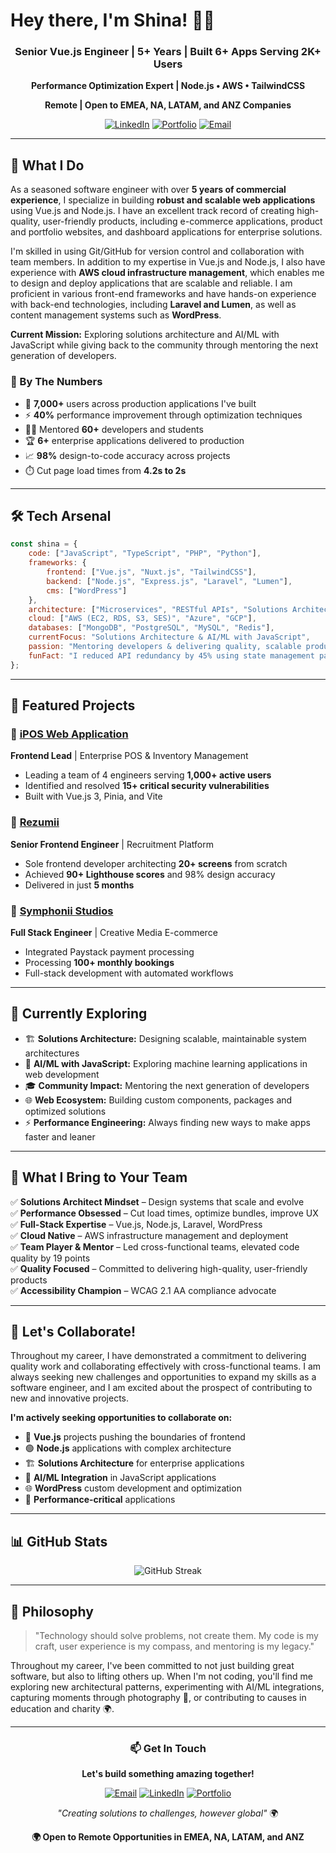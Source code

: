 # Hey there, I'm Shina! 👋🏽

<div align="center">
  
### Senior Vue.js Engineer | 5+ Years | Built 6+ Apps Serving 2K+ Users
**Performance Optimization Expert | Node.js • AWS • TailwindCSS**

**Remote | Open to EMEA, NA, LATAM, and ANZ Companies**

[![LinkedIn](https://img.shields.io/badge/LinkedIn-odumz-0077B5?style=for-the-badge&logo=linkedin&logoColor=white)](https://linkedin.com/in/odumz)
[![Portfolio](https://img.shields.io/badge/Portfolio-View_Projects-FF6B6B?style=for-the-badge&logo=google-chrome&logoColor=white)](https://bit.ly/o-projects)
[![Email](https://img.shields.io/badge/Email-Let's_Talk-D14836?style=for-the-badge&logo=gmail&logoColor=white)](mailto:oluwashinaodumosu@gmail.com)

</div>

---

## 🚀 What I Do

As a seasoned software engineer with over **5 years of commercial experience**, I specialize in building **robust and scalable web applications** using Vue.js and Node.js. I have an excellent track record of creating high-quality, user-friendly products, including e-commerce applications, product and portfolio websites, and dashboard applications for enterprise solutions.

I'm skilled in using Git/GitHub for version control and collaboration with team members. In addition to my expertise in Vue.js and Node.js, I also have experience with **AWS cloud infrastructure management**, which enables me to design and deploy applications that are scalable and reliable. I am proficient in various front-end frameworks and have hands-on experience with back-end technologies, including **Laravel and Lumen**, as well as content management systems such as **WordPress**.

**Current Mission:** Exploring solutions architecture and AI/ML with JavaScript while giving back to the community through mentoring the next generation of developers.

### 💪 By The Numbers

- 🎯 **7,000+** users across production applications I've built
- ⚡ **40%** performance improvement through optimization techniques
- 👨‍🏫 Mentored **60+** developers and students
- 🏆 **6+** enterprise applications delivered to production
- 📈 **98%** design-to-code accuracy across projects
- ⏱️ Cut page load times from **4.2s to 2s**

---

## 🛠️ Tech Arsenal

```javascript
const shina = {
    code: ["JavaScript", "TypeScript", "PHP", "Python"],
    frameworks: {
        frontend: ["Vue.js", "Nuxt.js", "TailwindCSS"],
        backend: ["Node.js", "Express.js", "Laravel", "Lumen"],
        cms: ["WordPress"]
    },
    architecture: ["Microservices", "RESTful APIs", "Solutions Architecture", "Component Libraries"],
    cloud: ["AWS (EC2, RDS, S3, SES)", "Azure", "GCP"],
    databases: ["MongoDB", "PostgreSQL", "MySQL", "Redis"],
    currentFocus: "Solutions Architecture & AI/ML with JavaScript",
    passion: "Mentoring developers & delivering quality, scalable products",
    funFact: "I reduced API redundancy by 45% using state management patterns"
};
```

---

## 🎯 Featured Projects

### 🏪 [iPOS Web Application](https://ipos-app.walurecapital.com)
**Frontend Lead** | Enterprise POS & Inventory Management
- Leading a team of 4 engineers serving **1,000+ active users**
- Identified and resolved **15+ critical security vulnerabilities**
- Built with Vue.js 3, Pinia, and Vite

### 💼 [Rezumii](https://rezumii.com)
**Senior Frontend Engineer** | Recruitment Platform
- Sole frontend developer architecting **20+ screens** from scratch
- Achieved **90+ Lighthouse scores** and 98% design accuracy
- Delivered in just **5 months**

[//]: # (This may be the most platform independent comment)

[//]: # (### 💳 Xedla Pay https://xedla.com)

[//]: # (**Backend Engineer** | Digital Payment Platform)

[//]: # (- Optimized for Nigerian mobile networks with low bandwidth)

[//]: # (- Improved transaction success rates by **50%**)

[//]: # (- Reduced API response times from **3.2s to 1.4s** using Redis)

### 🎨 [Symphonii Studios](https://symphoniistudios.com)
**Full Stack Engineer** | Creative Media E-commerce
- Integrated Paystack payment processing
- Processing **100+ monthly bookings**
- Full-stack development with automated workflows

---

## 🌱 Currently Exploring

- 🏗️ **Solutions Architecture:** Designing scalable, maintainable system architectures
- 🤖 **AI/ML with JavaScript:** Exploring machine learning applications in web development
- 🎓 **Community Impact:** Mentoring the next generation of developers
- 🌐 **Web Ecosystem:** Building custom components, packages and optimized solutions
- ⚡ **Performance Engineering:** Always finding new ways to make apps faster and leaner

---

## 💼 What I Bring to Your Team

✅ **Solutions Architect Mindset** – Design systems that scale and evolve  
✅ **Performance Obsessed** – Cut load times, optimize bundles, improve UX  
✅ **Full-Stack Expertise** – Vue.js, Node.js, Laravel, WordPress  
✅ **Cloud Native** – AWS infrastructure management and deployment  
✅ **Team Player & Mentor** – Led cross-functional teams, elevated code quality by 19 points  
✅ **Quality Focused** – Committed to delivering high-quality, user-friendly products  
✅ **Accessibility Champion** – WCAG 2.1 AA compliance advocate

---

## 🤝 Let's Collaborate!

Throughout my career, I have demonstrated a commitment to delivering quality work and collaborating effectively with cross-functional teams. I am always seeking new challenges and opportunities to expand my skills as a software engineer, and I am excited about the prospect of contributing to new and innovative projects.

**I'm actively seeking opportunities to collaborate on:**
- 🔷 **Vue.js** projects pushing the boundaries of frontend
- 🟢 **Node.js** applications with complex architecture
- 🏗️ **Solutions Architecture** for enterprise applications
- 🤖 **AI/ML Integration** in JavaScript applications
- 🌐 **WordPress** custom development and optimization
- 📱 **Performance-critical** applications

---

## 📊 GitHub Stats

<div align="center">
  
![GitHub Streak](https://github-readme-streak-stats.herokuapp.com/?user=odumz&theme=vue-dark&hide_border=true)

</div>

---

## 💭 Philosophy

> "Technology should solve problems, not create them. My code is my craft, user experience is my compass, and mentoring is my legacy."

Throughout my career, I've been committed to not just building great software, but also to lifting others up. When I'm not coding, you'll find me exploring new architectural patterns, experimenting with AI/ML integrations, capturing moments through photography 📸, or contributing to causes in education and charity 🌍.

---

<div align="center">

### 📫 Get In Touch

**Let's build something amazing together!**

[![Email](https://img.shields.io/badge/Email-oluwashinaodumosu@gmail.com-EA4335?style=flat-square&logo=gmail&logoColor=white)](mailto:oluwashinaodumosu@gmail.com)
[![LinkedIn](https://img.shields.io/badge/LinkedIn-Connect-0077B5?style=flat-square&logo=linkedin&logoColor=white)](https://linkedin.com/in/odumz)
[![Portfolio](https://img.shields.io/badge/Portfolio-Visit-4A90E2?style=flat-square&logo=google-chrome&logoColor=white)](https://bit.ly/o-projects)

*"Creating solutions to challenges, however global"* 🌍

**🌍 Open to Remote Opportunities in EMEA, NA, LATAM, and ANZ**

</div>
